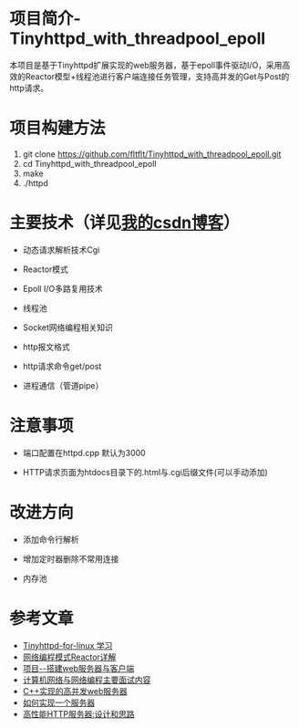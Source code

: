 # 项目简介-Tinyhttpd_with_threadpool_epoll

本项目是基于Tinyhttpd扩展实现的web服务器，基于epoll事件驱动I/O，采用高效的Reactor模型+线程池进行客户端连接任务管理，支持高并发的Get与Post的http请求。

# 项目构建方法

1. git clone https://github.com/fltflt/Tinyhttpd_with_threadpool_epoll.git
2. cd Tinyhttpd_with_threadpool_epoll
3. make
4. ./httpd

# 主要技术（详见[我的csdn博客](https://blog.csdn.net/qq_39751437)）

- 动态请求解析技术Cgi

+ Reactor模式

* Epoll I/O多路复用技术

- 线程池

- Socket网络编程相关知识

- http报文格式

- http请求命令get/post

+ 进程通信（管道pipe）

# 注意事项

- 端口配置在httpd.cpp 默认为3000
+ HTTP请求页面为htdocs目录下的.html与.cgi后缀文件(可以手动添加)

# 改进方向
- 添加命令行解析
+ 增加定时器删除不常用连接
- 内存池
# 参考文章
- [Tinyhttpd-for-linux 学习](https://github.com/fltflt/Tinyhttpd-for-linux)
- [网络编程模式Reactor详解](https://blog.csdn.net/qq_39751437/article/details/105446909)
- [项目--搭建web服务器与客户端](https://blog.csdn.net/qq_39751437/article/details/105265301)
- [计算机网络与网络编程主要面试内容](https://blog.csdn.net/qq_39751437/article/details/104969909)
- [C++实现的高并发web服务器](https://github.com/Fizell/webServer)
- [如何实现一个服务器](https://zyearn.github.io/blog/2015/05/16/how-to-write-a-server/)
- [高性能HTTP服务器:设计和思路](https://blog.csdn.net/qq_41111491/article/details/104288554)
